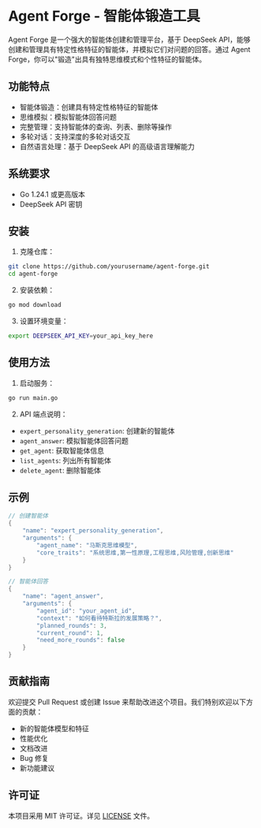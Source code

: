 # Agent Forge - 智能体锻造工具

Agent Forge 是一个强大的智能体创建和管理平台，基于 DeepSeek API，能够创建和管理具有特定性格特征的智能体，并模拟它们对问题的回答。通过 Agent Forge，你可以"锻造"出具有独特思维模式和个性特征的智能体。

## 功能特点

- 智能体锻造：创建具有特定性格特征的智能体
- 思维模拟：模拟智能体回答问题
- 完整管理：支持智能体的查询、列表、删除等操作
- 多轮对话：支持深度的多轮对话交互
- 自然语言处理：基于 DeepSeek API 的高级语言理解能力

## 系统要求

- Go 1.24.1 或更高版本
- DeepSeek API 密钥

## 安装

1. 克隆仓库：
```bash
git clone https://github.com/yourusername/agent-forge.git
cd agent-forge
```

2. 安装依赖：
```bash
go mod download
```

3. 设置环境变量：
```bash
export DEEPSEEK_API_KEY=your_api_key_here
```

## 使用方法

1. 启动服务：
```bash
go run main.go
```

2. API 端点说明：

- `expert_personality_generation`: 创建新的智能体
- `agent_answer`: 模拟智能体回答问题
- `get_agent`: 获取智能体信息
- `list_agents`: 列出所有智能体
- `delete_agent`: 删除智能体

## 示例

```go
// 创建智能体
{
    "name": "expert_personality_generation",
    "arguments": {
        "agent_name": "马斯克思维模型",
        "core_traits": "系统思维,第一性原理,工程思维,风险管理,创新思维"
    }
}

// 智能体回答
{
    "name": "agent_answer",
    "arguments": {
        "agent_id": "your_agent_id",
        "context": "如何看待特斯拉的发展策略？",
        "planned_rounds": 3,
        "current_round": 1,
        "need_more_rounds": false
    }
}
```

## 贡献指南

欢迎提交 Pull Request 或创建 Issue 来帮助改进这个项目。我们特别欢迎以下方面的贡献：

- 新的智能体模型和特征
- 性能优化
- 文档改进
- Bug 修复
- 新功能建议

## 许可证

本项目采用 MIT 许可证。详见 [LICENSE](LICENSE) 文件。 